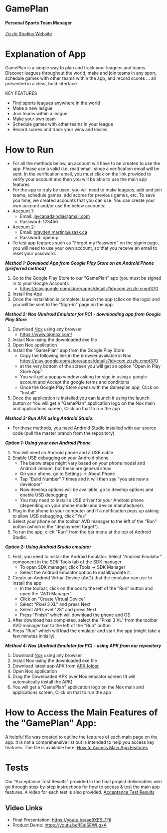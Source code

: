 # GamePlan
#### Personal Sports Team Manager
[Zizzle Studios Website](https://sites.google.com/view/zizzlestudioscanada/home)

# Explanation of App
GamePlan is a simple way to plan and track your leagues and teams. Discover leagues throughout the world, make and join teams in any sport, schedule games with other teams within the app, and record scores ... all presented in a clear, bold interface.

KEY FEATURES
*  Find sports leagues anywhere in the world
*  Make a new league
*  Join teams within a league
*  Make your own team
*  Schedule games with other teams in your league
*  Record scores and track your wins and losses

# How to Run
*  For all the methods below, an account will have to be created to use the app. Please use a valid (i.e. real) email, since a verification email will be sent. In the verification email, you must click on the link provided to verify your account and then you will be able to use the main app features
*  For the app to truly be used, you will need to make leagues, add and join teams, schedule games, add scores for previous games, etc. To save you time, we created accounts that you can use. You can create your own account and/or use the below accounts:
* Account 1:
   *  Email: jaycanadaindia@gmail.com
   *  Password: 123456
* Account 2:
   *  Email: brayden.martin@usask.ca
   *  Password: openup
* To test app features such as "Forgot my Password" on the signin page, you will need to use your own account, so that you receive an email to reset your password.


***Method 1: Download App from Google Play Store on an Android Phone (preferred method)***
1. Go to the Google Play Store to our "GamePlan" app (you must be signed in to your Google Account):
   *  https://play.google.com/store/apps/details?id=com.zizzle.cmpt370
2. Install the App
3. Once the installation is complete, launch the app (click on the logo) and you will be sent to the "Sign-in" page on the app.

***Method 2: Nox (Android Emulator for PC) - downloading app from Google Play Store***
1. Download [Nox](https://www.bignox.com/en/download/fullPackage) using any browser
   *  https://www.bignox.com/
2. Install Nox using the downloaded exe file
3. Open Nox application
4. Install the "GamePlan" app from the Google Play Store
   * Copy the following link in the browser available in Nox https://play.google.com/store/apps/details?id=com.zizzle.cmpt370
   * at the very bottom of the screen you will get an option "Open in Play Store App"
   * You will get a popup window asking for sign in using a google account and Accept the google terms and conditions
   * Once the Google Play Store opens with the Gameplan app, Click on "Install"
5. Once the application is installed you can launch it using the launch button or You will get a "GamePlan" application logo on the Nox main and applications screen, Click on that to run the app


***Method 3: Run APK using Android Studio:***
*  For these methods, you need Android Studio installed with our source code (pull the master branch from the repository)  

  ***Option 1: Using your own Android Phone***
1. You will need an Android phone and a USB cable
2. Enable USB debugging on your Android phone
   *  The below steps might vary based on your phone model and Android version, but these are general steps.
   *  On your phone, go to Settings -> About Phone
   *  Tap "Build Number" 7 times and it will then say "you are now a developer"
   *  Now develop options will be available, go to develop options and enable USB debugging
   *  You may need to install a USB driver for your Android phone (depending on your phone model and device manufacturer).
3. Plug in the phone to your computer and if a notification pops up asking to allow USB debugging, click "Yes"
4. Select your phone on the toolbar AVD manager to the left of the "Run" button (which is the "deployment target").
5. To run the app, click "Run" from the bar menu at the top of Android Studio. 


  ***Option 2: Using Android Studio emulator***
1. First, you need to install the Android Emulator. Select "Android Emulator" component in the SDK Tools tab of the SDK manager
   *  To open SDK manager, click Tools -> SDK Manager
   *  Select the Android Emulator option to install/update it.
2. Create an Android Virtual Device (AVD) that the emulator can use to install the app
   *  In the toolbar, click on the box to the left of the "Run" button and open the "AVD Manager"
   *  Click on "Create Virtual Device"
   *  Select "Pixel 3 XL" and press Next
   *  Select API Level "28" and press Next
   *  Press "Finish" which will download the phone and OS
3. After download has completed, select the "Pixel 3 XL" from the toolbar AVD manager bar to the left of the "Run" button
4. Press "Run" which will load the emulator and start the app (might take a few minutes initially)

***Method 4: Nox (Android Emulator for PC) - using APK from our repository***
1. Download [Nox](https://www.bignox.com/en/download/fullPackage) using any browser
2. Install Nox using the downloaded exe file
2. Download latest app APK from [APK folder](https://git.cs.usask.ca/test_alpha/project_1/tree/develop/APK)
3. Open Nox application 
4. Drag the Downloaded APK over Nox emulator screen (It will automatically install the APK)
5. You will get a "GamePlan" application logo on the Nox main and applications screen, Click on that to run the app



# How to Access the Main Features of the "GamePlan" App:
A helpful file was created to outline the features of each main page on the app. It is not a comprehensive list but is intended to help you access key features. The file is available here: [How to Access Main App Features](https://git.cs.usask.ca/test_alpha/project_1/-/wikis/How-to-Access-Main-App-Features)


# Tests
Our "Acceptance Test Results" provided in the final project deliverables wiki go through step-by-step instructions for how to access & test the main app features. A video for each test is also provided. [Acceptance Test Results](https://git.cs.usask.ca/test_alpha/project_1/-/wikis/Acceptance-Test-Results)

## Video Links
*  Final Presentation: https://youtu.be/ae9XESLTftI
*  Product Demo: https://youtu.be/IEaiSEWLgxA